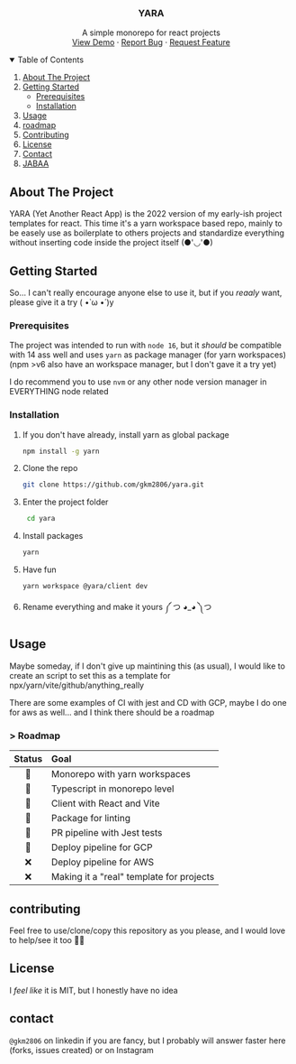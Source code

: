 <!-- [![Contributors][contributors-shield]][contributors-url]
[![Forks][forks-shield]][forks-url]
[![Stargazers][stars-shield]][stars-url]
[![Issues][issues-shield]][issues-url]
[![MIT License][license-shield]][license-url]
[![LinkedIn][linkedin-shield]][linkedin-url] -->

<!-- PROJECT LOGO -->
<br />
<p align="center">
  <h3 align="center">YARA</h3>

  <p align="center">
    A simple monorepo for react projects
    <br />
    <!-- <a href=""><strong>Explore the docs »</strong></a>
    <br />
    <br /> -->
    <a href="">View Demo</a>
    ·
    <a href="">Report Bug</a>
    ·
    <a href="">Request Feature</a>
  </p>
</p>

<!-- TABLE OF CONTENTS -->
<details open="open">
  <summary>Table of Contents</summary>
  <ol>
    <li>
      <a href="#about-the-project">About The Project</a>
    </li>
    <li>
      <a href="#getting-started">Getting Started</a>
      <ul>
        <li><a href="#prerequisites">Prerequisites</a></li>
        <li><a href="#installation">Installation</a></li>
      </ul>
    </li>
    <li>
      <a href="#usage">Usage</a>
      <li><a href="#roadmap">roadmap</a></li>
    </li>
    <li><a href="#contributing">Contributing</a></li>
    <li><a href="#license">License</a></li>
    <li><a href="#contact">Contact</a></li>
    <li><a href="#jaba">JABAA</a></li>
  </ol>
</details>


## About The Project
YARA (Yet Another React App) is the 2022 version of my early-ish project templates for react. This time it's a yarn workspace based repo, mainly to be easely use as boilerplate to others projects and standardize everything without inserting code inside the project itself (●'◡'●)

## Getting Started
So... I can't really encourage anyone else to use it, but if you *reaaly* want, please give it a try ( •̀ ω •́ )y

### Prerequisites
The project was intended to run with `node 16`, but it _should_ be compatible with 14 ass well and uses `yarn` as package manager (for yarn workspaces)(npm >v6 also have an workspace manager, but I don't gave it a try yet)

I do recommend you to use `nvm` or any other node version manager in EVERYTHING node related

### Installation
1. If you don't have already, install yarn as global package
   ```sh
   npm install -g yarn
   ```
1. Clone the repo
   ```sh
   git clone https://github.com/gkm2806/yara.git
   ```
1. Enter the project folder
   ```sh
    cd yara
    ```
1. Install packages
   ```sh
   yarn
   ```
1. Have fun 
   ```JS
   yarn workspace @yara/client dev
   ```
1. Rename everything and make it yours ༼ つ ◕_◕ ༽つ

## Usage
Maybe someday, if I don't give up maintining this (as usual), I would like to create an script to set this as a template for npx/yarn/vite/github/anything_really

There are some examples of CI with jest and CD with GCP, maybe I do one for aws as well... and I think there should be a roadmap

### > Roadmap
| Status | Goal | 
| :---: | :--- | 
| 🚀 | Monorepo with yarn workspaces |
| 🚀 | Typescript in monorepo level |
| 🚀 | Client with React and Vite |
| 🚀 | Package for linting |
| 🚀 | PR pipeline with Jest tests |
| 🚀 | Deploy pipeline for GCP |
| ❌ | Deploy pipeline for AWS |
| ❌ | Making it a "real" template for projects |
 
## contributing
Feel free to use/clone/copy this repository as you please, and I would love to help/see it too 🤘🏻

## License
I *feel like* it is MIT, but I honestly have no idea

## contact
`@gkm2806` on linkedin if you are fancy, but I probably will answer faster here (forks, issues created) or on Instagram

<!--
## Jaba 
HI THERE
I learned a lot of this stuff doing my personal goals on my current job @rdstation, 
AGORA SE TU É BR e ta afim de novos desafios, dá uma olhada nas vagas abertas aki ヾ(⌐■_■)ノ♪ https://boards.greenhouse.io/rdstation ～(￣▽￣～) e se precisar de ajuda só mandar um salve!
-->
